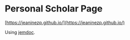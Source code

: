 # Personal Scholar Page

[https://jeaninezp.github.io/](https://jeaninezp.github.io/)

Using [jemdoc](https://jemdoc.jaboc.net/).
